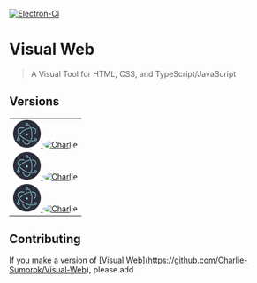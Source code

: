 [![Electron-Ci][Electron-Ci-badge]][Electron-Ci-workflow]

[Electron-Ci-badge]: https://github.com/Charlie-Sumorok/Visual-Web-Electron/actions/workflows/Ci.yml/badge.svg
[Electron-Ci-workflow]: https://github.com/Charlie-Sumorok/Visual-Web-Electron/actions/workflows/Ci.yml

# Visual Web

> A Visual Tool for HTML, CSS, and TypeScript/JavaScript

<!-- ## Install

*macOS 10.10+, Linux, and Windows 7+ are supported (64-bit only).*

**macOS**

[**Download**](https://github.com/user/repo/releases/latest) the `.dmg` file.

**Linux**

[**Download**](https://github.com/user/repo/releases/latest) the `.AppImage` or `.deb` file.

*The AppImage needs to be [made executable](http://discourse.appimage.org/t/how-to-make-an-appimage-executable/80) after download.*

**Windows**

[**Download**](https://github.com/user/repo/releases/latest) the `.exe` file.

---
-->

<!--
### Publish

```
$ npm run release
```

After Travis finishes building your app, open the release draft it created and click "Publish".
-->
## Versions
<table>
	<tr>
		<td align="center">
			<a class="version-icon"
				href="https://github.com/Charlie-Sumorok/Visual-Web-Electron"
				title="Electron">
				<img class="icon"
					src="./images/Electron.png"
					alt="Electron Version"
					width="50px"
					height="50px">
			</a>
			<a class="author"
				href="https://github.com/Charlie-Sumorok"
				title="Charlie">
				<img class="author"
					src="https://github.com/Charlie-Sumorok.png"
					alt="Charlie"
					width="50px"
					height="50px">
			</a>
		</td>
	</tr>
	<tr>
		<td align="center">
			<a class="version-icon"
				href="https://github.com/Charlie-Sumorok/Visual-Web-Electron"
				title="Electron">
				<img class="icon"
					src="./images/Electron.png"
					alt="Electron Version"
					width="50px"
					height="50px">
			</a>
			<a class="author"
				href="https://github.com/Charlie-Sumorok"
				title="Charlie">
				<img class="author"
					src="https://github.com/Charlie-Sumorok.png"
					alt="Charlie"
					width="50px"
					height="50px">
			</a>
		</td>
	</tr>
	<tr>
		<td>
			<a class="version-icon"
				href="https://github.com/Charlie-Sumorok/Visual-Web-Electron" 
				title="Electron">
				<img class="icon"
					src="./images/Electron.png"
					alt="Electron Version"
					width="50px"
					height="50px">
		</a>
		<a class="author"
			href="https://github.com/Charlie-Sumorok"
			title="Charlie">
			<img class="author"
				src="https://github.com/Charlie-Sumorok.png"
				alt="Charlie"
				width="50px"
				height="50px">
		</a>
	</tr>
</table>

<style>
	.versions {
		display: flex;
		flex-grow: 1;

		gap: 5rem;
	}

	.version {
		display: flex;
		flex-direction: column;

		gap: 1rem;
		border-color: aqua;
	}

	.author {
		border-radius: 50%;
	}
</style>


## Contributing
If you make a version of [Visual Web][]()(https://github.com/Charlie-Sumorok/Visual-Web),
please add 
